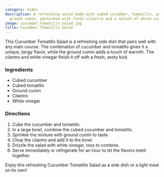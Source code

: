 ```yaml
---
category: Sides
description: A refreshing salad made with cubed cucumber, tomatillo, and a hint of
  ground cumin, garnished with fresh cilantro and a splash of white vinegar.
image: cucumber_tomatillo_salad.jpg
title: Cucumber Tomatillo Salad
---
```

This Cucumber Tomatillo Salad is a refreshing side dish that pairs well with any main course. The combination of cucumber and tomatillo gives it a unique, tangy flavor, while the ground cumin adds a touch of warmth. The cilantro and white vinegar finish it off with a fresh, zesty kick.

### Ingredients

* Cubed cucumber
* Cubed tomatillo
* Ground cumin
* Cilantro
* White vinegar

### Directions

1. Cube the cucumber and tomatillo.
2. In a large bowl, combine the cubed cucumber and tomatillo.
3. Sprinkle the mixture with ground cumin to taste.
4. Chop the cilantro and add it to the bowl.
5. Drizzle the salad with white vinegar, toss to combine.
6. Serve immediately or refrigerate for an hour to let the flavors meld together.

Enjoy this refreshing Cucumber Tomatillo Salad as a side dish or a light meal on its own!
